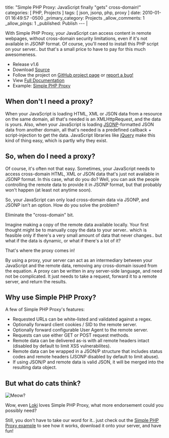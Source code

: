 title: "Simple PHP Proxy: JavaScript finally \"gets\" cross-domain!"
categories: [ PHP, Projects ]
tags: [ json, jsonp, php, proxy ]
date: 2010-01-01 16:49:57 -0500
_primary_category: Projects
_allow_comments: 1
_allow_pings: 1
_published: Publish
--- |

With Simple PHP Proxy, your JavaScript can access content in remote webpages, without cross-domain security limitations, even if it's not available in JSONP format. Of course, you'll need to install this PHP script on your server.. but that's a small price to have to pay for this much awesomeness.

<!--MORE-->

 * Release v1.6
 * Download [Source][src]
 * Follow the project on [GitHub project page][github] or [report a bug!][issues]
 * View [Full Documentation][docs]
 * Example: [Simple PHP Proxy][example]

  [github]: http://github.com/cowboy/php-simple-proxy
  [issues]: http://github.com/cowboy/php-simple-proxy/issues
  [src]: http://github.com/cowboy/php-simple-proxy/raw/master/ba-simple-proxy.php
  
  [docs]: http://benalman.com/code/projects/php-simple-proxy/docs/
  
  [example]: http://benalman.com/code/projects/php-simple-proxy/examples/simple/

## When don't I need a proxy? ##

When your JavaScript is loading HTML, XML or JSON data from a resource on the same domain, all that's needed is an XMLHttpRequest, and the data is yours. Also, when your JavaScript is loading [JSONP](http://remysharp.com/2007/10/08/what-is-jsonp/)-formatted JSON data from another domain, all that's needed is a predefined callback + script-injection to get the data. JavaScript libraries like [jQuery](http://jquery.com/) make this kind of thing easy, which is partly why they exist.

## So, when do I need a proxy? ##

Of course, it's often not that easy. Sometimes, your JavaScript needs to access cross-domain HTML, XML or JSON data that's just not available in JSONP format. In this case, what do you do? Well, you can ask the people controlling the remote data to provide it in JSONP format, but that probably won't happen (at least not anytime soon).

So, your JavaScript can only load cross-domain data via JSONP, and JSONP isn't an option. How do you solve the problem?

Eliminate the "cross-domain" bit.

Imagine making a copy of the remote data available locally. Your first thought might be to manually copy the data to your server.. which is feasible only if there's a very small amount of data that never changes.. but what if the data is dynamic, or what if there's a lot of it?

That's where the proxy comes in!

By using a proxy, your server can act as an intermediary between your JavaScript and the remote data, removing any cross-domain issued from the equation. A proxy can be written in any server-side language, and need not be complicated. It just needs to take a request, forward it to a remote server, and return the results.

## Why use Simple PHP Proxy? ##

A few of Simple PHP Proxy's features:

 * Requested URLs can be white-listed and validated against a regex.
 * Optionally forward client cookies / SID to the remote server.
 * Optionally forward configurable User Agent to the remote server.
 * Requests can use either GET or POST request methods.
 * Remote data can be delivered as-is with all remote headers intact (disabled by default to limit XSS vulnerabilites).
 * Remote data can be wrapped in a JSON/P structure that includes status codes and remote headers (JSONP disabled by default to limit abuse).
 * If using JSON/P and remote data is valid JSON, it will be merged into the resulting data object.

## But what do cats think? ##

![Meow?](http://benalman.com/grab/b7e79c.png)

Wow, even [Loki](http://www.flickr.com/groups/loki-cat/pool/) loves Simple PHP Proxy, what more endorsement could you possibly need?

Still, you don't have to take our word for it.. just check out the [Simple PHP Proxy example][example] to see how it works, download it onto your server, and have fun!

